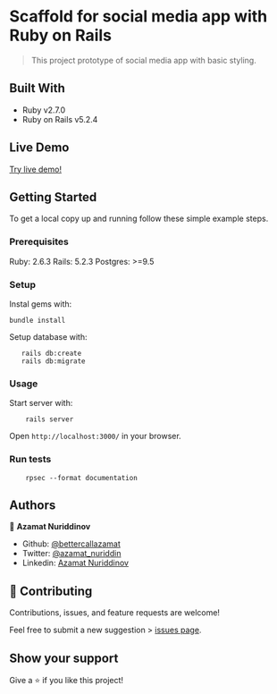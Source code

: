 # Scaffold for social media app with Ruby on Rails

> This project prototype of social media app with basic styling.

## Built With

- Ruby v2.7.0
- Ruby on Rails v5.2.4

## Live Demo

[Try live demo!](https://calm-plateau-22909.herokuapp.com/)


## Getting Started

To get a local copy up and running follow these simple example steps.

### Prerequisites

Ruby: 2.6.3
Rails: 5.2.3
Postgres: >=9.5

### Setup

Instal gems with:

```
bundle install
```

Setup database with:

```
   rails db:create
   rails db:migrate
```



### Usage

Start server with:

```
    rails server
```

Open `http://localhost:3000/` in your browser.

### Run tests

```
    rpsec --format documentation
```

## Authors

👤 **Azamat Nuriddinov**

- Github: [@bettercallazamat](https://github.com/bettercallazamat)
- Twitter: [@azamat_nuriddin](https://twitter.com/azamat_nuriddin)
- Linkedin: [Azamat Nuriddinov](https://www.linkedin.com/in/azamat-nuriddinov-57579868)

## 🤝 Contributing

Contributions, issues, and feature requests are welcome!

Feel free to submit a new suggestion > [issues page](issues/).

## Show your support

Give a ⭐️ if you like this project!

[contributors-shield]: https://img.shields.io/github/contributors/bettercallazamat/ror-social-scaffold.svg?style=flat-square
[contributors-url]: https://github.com/bettercallazamat/ror-social-scaffold/graphs/contributors
[forks-shield]: https://img.shields.io/github/forks/bettercallazamat/ror-social-scaffold.svg?style=flat-square
[forks-url]: https://github.com/bettercallazamat/ror-social-scaffold/network/members
[stars-shield]: https://img.shields.io/github/stars/bettercallazamat/ror-social-scaffold.svg?style=flat-square
[stars-url]: https://github.com/bettercallazamat/ror-social-scaffold/stargazers
[issues-shield]: https://img.shields.io/github/issues/bettercallazamat/ror-social-scaffold.svg?style=flat-square
[issues-url]: https://github.com/bettercallazamat/ror-social-scaffold/issues

